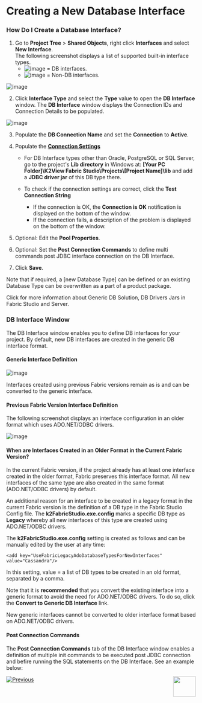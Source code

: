 # Creating a New Database Interface

### How Do I Create a Database Interface?

1. Go to **Project Tree** > **Shared Objects**, right click **Interfaces** and select **New Interface**.\
The following screenshot displays a list of supported built-in interface types.
     * ![image](/articles/05_DB_interfaces/images/05_04_icon1.png) = DB interfaces.
     * ![image](/articles/05_DB_interfaces/images/05_04_icon2.png) = Non-DB interfaces.

![image](/articles/05_DB_interfaces/images/05_04_01%20interface%20types.png)

2. Click **Interface Type** and select the **Type** value to open the **DB Interface** window. The **DB Interface** window displays the Connection IDs and Connection Details to be populated. 

![image](/articles/05_DB_interfaces/images/05_04_02%20DB%20Interface.png)

3. Populate the **DB Connection Name** and set the **Connection** to **Active**.

4. Populate the [**Connection Settings**](/articles/05_DB_interfaces/03_DB_interfaces_overview.md#database-connection-settings)

    * For DB Interface types other than Oracle, PostgreSQL or SQL Server, go to the project's **Lib directory** in Windows at:
    **[Your PC Folder]\K2View Fabric Studio\Projects\\[Project Name]\lib** and add a **JDBC driver jar** of this DB type there.   
   
    * To check if the connection settings are correct, click the **Test Connection String**
       * If the connection is OK, the **Connection is OK** notification is displayed on the bottom of the window.
       * If the connection fails, a description of the problem is displayed on the bottom of the window. 
       
5. Optional: Edit the **Pool Properties**.

6. Optional: Set the **Post Connection Commands** to define multi commands post JDBC interface connection on the DB Interface.

7. Click **Save**.

    
Note that if required, a [new Database Type] can be defined or an existing Database Type can be overwritten as a part of a product package.

Click for more information about Generic DB Solution, DB Drivers Jars in Fabric Studio and Server.

### DB Interface Window

The DB Interface window enables you to define DB interfaces for your project. By default, new DB interfaces are created in the generic DB interface format. 


#### Generic Interface Definition

![image](/articles/05_DB_interfaces/images/05_04_03%20Generic%20Interface%20Definition.png)

Interfaces created using previous Fabric versions remain as is and can be converted to the generic interface.
 

#### Previous Fabric Version Interface Definition

The following screenshot displays an interface configuration in an older format which uses ADO.NET/ODBC drivers.

![image](/articles/05_DB_interfaces/images/05_04_04%20Previous%20Fabric%20Version%20Interface%20Definition.png)


#### When are Interfaces Created in an Older Format in the Current Fabric Version?

In the current Fabric version, if the project already has at least one interface created in the older format, Fabric preserves this interface format. All new interfaces of the same type are also created in the same format (ADO.NET/ODBC drivers) by default.

An additional reason for an interface to be created in a legacy format in the current Fabric version is the definition of a DB type in the Fabric Studio Config file. The **k2FabricStudio.exe.config** marks a specific DB type as **Legacy** whereby all new interfaces of this type are created using ADO.NET/ODBC drivers.  

The **k2FabricStudio.exe.config** setting is created as follows and can be manually edited by the user at any time:

 ```<add key="UseFabricLegacyAdoDatabaseTypesForNewInterfaces" value="Cassandra"/>``` 


In this setting, value = a list of DB types to be created in an old format, separated by a comma.

Note that it is **recommended** that you convert the existing interface into a generic format to avoid the need for ADO.NET/ODBC drivers. To do so, click the **Convert to Generic DB Interface** link.

New generic interfaces cannot be converted to older interface format based on ADO.NET/ODBC drivers. 

#### Post Connection Commands
The **Post Connection Commands** tab of the DB Interface window enables a definition of multiple init commands to be executed post JDBC connection and befire running the SQL statements on the DB Interface. See an example below:


[![Previous](/articles/images/Previous.png)](/articles/05_DB_interfaces/03_DB_interfaces_overview.md)[<img align="right" width="60" height="54" src="/articles/images/Next.png">](/articles/05_DB_interfaces/05_adding_a_fabric_and_remote_fabric_interface_type.md)
